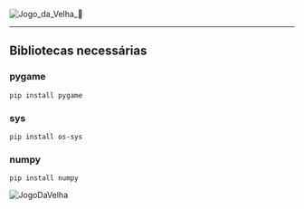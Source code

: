 ![Jogo_da_Velha_🐍](https://github.com/user-attachments/assets/bf00a56a-7b6a-4850-99a9-3d4857fa99f5)

---

## Bibliotecas necessárias
### pygame 
`pip install pygame`
### sys 
`pip install os-sys`
### numpy 
`pip install numpy`

![JogoDaVelha](https://github.com/user-attachments/assets/e2ffb362-8b35-4170-990d-ffffc84b1021)
